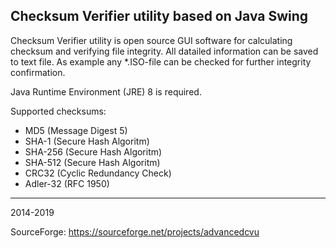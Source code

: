 Checksum Verifier utility based on Java Swing
---
Checksum Verifier utility is open source GUI software for calculating checksum and verifying file integrity. All datailed information can be saved to text file. As example any *.ISO-file can be checked for further integrity confirmation.

Java Runtime Environment (JRE) 8 is required.

Supported checksums:
- MD5 (Message Digest 5)
- SHA-1 (Secure Hash Algoritm)
- SHA-256 (Secure Hash Algoritm)
- SHA-512 (Secure Hash Algoritm)
- CRC32 (Cyclic Redundancy Check)
- Adler-32 (RFC 1950)

---
2014-2019

SourceForge: https://sourceforge.net/projects/advancedcvu

